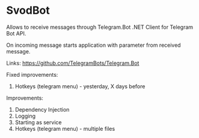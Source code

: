 # SvodBot
Allows to receive messages through Telegram.Bot .NET Client for Telegram Bot API.

On incoming message starts application with parameter from received message.

Links:
https://github.com/TelegramBots/Telegram.Bot

Fixed improvements:
1. Hotkeys (telegram menu) -  yesterday, X days before

Improvements:
1. Dependency Injection
2. Logging
3. Starting as service
4. Hotkeys (telegram menu) - multiple files